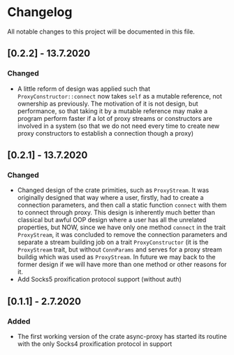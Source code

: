 # Changelog

All notable changes to this project will be documented in this file.

## [0.2.2] - 13.7.2020
### Changed
 - A little reform of design was applied such that `ProxyConstructor::connect` now takes
`self` as a mutable reference, not ownership as previously. The motivation of it is not design,
but performance, so that taking it by a mutable reference may make a program perform faster if a lot of proxy streams
or constructors are involved in a system (so that we do not need every time to create new proxy constructors
to establish a connection though a proxy)

## [0.2.1] - 13.7.2020
### Changed
 - Changed design of the crate primities, such as `ProxyStream`. It was originally designed that way where a user,
firstly, had to create a connection parameters, and then call a static function `connect` with them to connect through proxy.
This design is inherently much better than classical but awful OOP design where a user has all the unrelated properties,
but NOW, since we have only one method `connect` in the trait `ProxyStream`, it was concluded to remove the connection parameters
and separate a stream building job on a trait `ProxyConstructor` (it is the `ProxyStream` trait, but without `ConnParams` and 
serves for a proxy stream buildig which was used as `ProxyStream`. In future we may back to the former design if we will have
more than one method or other reasons for it.
 - Add Socks5 proxification protocol support (without auth)

## [0.1.1] - 2.7.2020
### Added
 - The first working version of the crate async-proxy has started its routine with the only Socks4 proxification protocol in support
